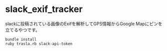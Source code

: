 # slack_exif_tracker


slackに投稿されている画像のExifを解析してGPS情報からGoogle Mapにピンを立てるやつです。


```
bundle install
ruby trasla.rb slack-api-token
```

